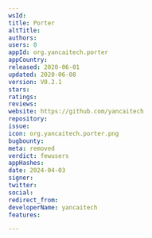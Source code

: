 ```yaml
---
wsId: 
title: Porter
altTitle: 
authors: 
users: 0
appId: org.yancaitech.porter
appCountry: 
released: 2020-06-01
updated: 2020-06-08
version: V0.2.1
stars: 
ratings: 
reviews: 
website: https://github.com/yancaitech
repository: 
issue: 
icon: org.yancaitech.porter.png
bugbounty: 
meta: removed
verdict: fewusers
appHashes: 
date: 2024-04-03
signer: 
twitter: 
social: 
redirect_from: 
developerName: yancaitech
features: 

---
```



